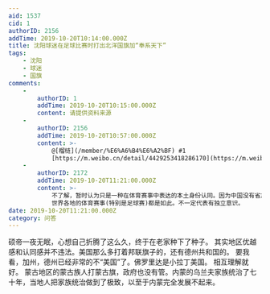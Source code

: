 ```yaml
---
aid: 1537
cid: 1
authorID: 2156
addTime: 2019-10-20T10:14:00.000Z
title: 沈阳球迷在足球比赛时打出北洋国旗加“奉系天下”
tags:
    - 沈阳
    - 球迷
    - 国旗
comments:
    -
        authorID: 1
        addTime: 2019-10-20T10:15:00.000Z
        content: 请提供资料来源
    -
        authorID: 2156
        addTime: 2019-10-20T10:57:00.000Z
        content: >-
            @[榴梿](/member/%E6%A6%B4%E6%A2%BF) #1
            [https://m.weibo.cn/detail/4429253418286170](https://m.weibo.cn/detail/4429253418286170)
    -
        authorID: 2172
        addTime: 2019-10-20T11:21:00.000Z
        content: >-
            不了解，暂时认为只是一种在体育赛事中表达的本土身份认同。因为中国没有省旗，市旗，所以球迷就找了一些历史旗帜出来。
            世界各地的体育赛事(特别是足球赛)都是如此。不一定代表有独立意识。
date: 2019-10-20T11:21:00.000Z
category: 问答
---
```


硕帝一夜无眠，心想自己折腾了这么久，终于在老家种下了种子。 其实地区优越感和认同感并不违法。美国那么多打着邦联旗子的，还有德州共和国的。 要我看，加州，德州已经非常的不“美国”了。佛罗里达是小拉丁美国。 相互理解就好。 蒙古地区的蒙古族人打蒙古旗，政府也没有管。内蒙的乌兰夫家族统治了七十年，当地人把家族统治做到了极致，以至于内蒙完全发展不起来。

